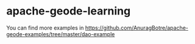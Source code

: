 # apache-geode-learning

You can find more examples in https://github.com/AnuragBotre/apache-geode-examples/tree/master/dao-example
